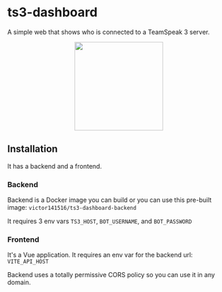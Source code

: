 # ts3-dashboard

A simple web that shows who is connected to a TeamSpeak 3 server.

<p align="center"><img width="200" src="https://i.imgur.com/qU63fTA.png"></img></p>

## Installation

It has a backend and a frontend.


### Backend

Backend is a Docker image you can build or you can use this pre-built image: `victor141516/ts3-dashboard-backend`

It requires 3 env vars `TS3_HOST`, `BOT_USERNAME`, and `BOT_PASSWORD`

### Frontend

It's a Vue application. It requires an env var for the backend url: `VITE_API_HOST`

Backend uses a totally permissive CORS policy so you can use it in any domain.